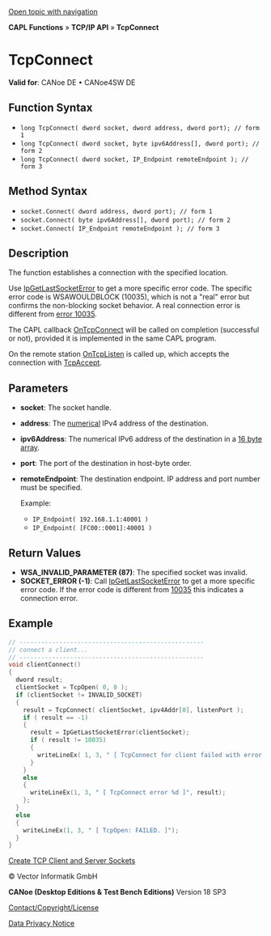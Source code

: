 [Open topic with navigation](../../../../../CANoeDEFamily.htm#Topics/CAPLFunctions/TCPIPAPI/Functions/CAPLfunctionTCPConnect.md)

**CAPL Functions** » **TCP/IP API** » **TcpConnect**

# TcpConnect

**Valid for**: CANoe DE • CANoe4SW DE

## Function Syntax

- `long TcpConnect( dword socket, dword address, dword port); // form 1`
- `long TcpConnect( dword socket, byte ipv6Address[], dword port); // form 2`
- `long TcpConnect( dword socket, IP_Endpoint remoteEndpoint ); // form 3`

## Method Syntax

- `socket.Connect( dword address, dword port); // form 1`
- `socket.Connect( byte ipv6Address[], dword port); // form 2`
- `socket.Connect( IP_Endpoint remoteEndpoint ); // form 3`

## Description

The function establishes a connection with the specified location.

Use [IpGetLastSocketError](CAPLfunctionIPGetLastSocketError.md) to get a more specific error code. The specific error code is WSAWOULDBLOCK (10035), which is not a "real" error but confirms the non-blocking socket behavior. A real connection error is different from [error 10035](../CAPLfunctionsTCPIPWinsock2ErrorCodes.md).

The CAPL callback [OnTcpConnect](../EventProcedures/CAPLfunctionTCPIPOnTcpConnect.md) will be called on completion (successful or not), provided it is implemented in the same CAPL program.

On the remote station [OnTcpListen](../EventProcedures/CAPLfunctionTCPIPOnTcpListen.md) is called up, which accepts the connection with [TcpAccept](CAPLfunctionTCPAccept.md).

## Parameters

- **socket**: The socket handle.
- **address**: The [numerical](../../../Shared/CAPL/TCPIPAPI/IPAddressByteOrdering.md) IPv4 address of the destination.
- **ipv6Address**: The numerical IPv6 address of the destination in a [16 byte array](../../../Shared/CAPL/TCPIPAPI/IPAddressByteOrdering.md).
- **port**: The port of the destination in host-byte order.
- **remoteEndpoint**: The destination endpoint. IP address and port number must be specified.

  Example:
  - `IP_Endpoint( 192.168.1.1:40001 )`
  - `IP_Endpoint( [FC00::0001]:40001 )`

## Return Values

- **WSA_INVALID_PARAMETER (87)**: The specified socket was invalid.
- **SOCKET_ERROR (-1)**: Call [IpGetLastSocketError](CAPLfunctionIPGetLastSocketError.md) to get a more specific error code. If the error code is different from [10035](../CAPLfunctionsTCPIPWinsock2ErrorCodes.md) this indicates a connection error.

## Example

```c
// ---------------------------------------------------
// connect a client...
// ---------------------------------------------------
void clientConnect()
{
  dword result;
  clientSocket = TcpOpen( 0, 0 );
  if (clientSocket != INVALID_SOCKET)
  {
    result = TcpConnect( clientSocket, ipv4Addr[0], listenPort );
    if ( result == -1)
    {
      result = IpGetLastSocketError(clientSocket);
      if ( result != 10035)
      {
        writeLineEx( 1, 3, " [ TcpConnect for client failed with error %d ]", result );
      }
    }
    else
    {
      writeLineEx(1, 3, " [ TcpConnect error %d ]", result);
    };
  }
  else
  {
    writeLineEx(1, 3, " [ TcpOpen: FAILED. ]");
  }
}
```

[Create TCP Client and Server Sockets](../../../Shared/CAPL/TCPIPAPI/TCPIPAPI.md)

© Vector Informatik GmbH

**CANoe (Desktop Editions & Test Bench Editions)** Version 18 SP3

[Contact/Copyright/License](../../../Shared/ContactCopyrightLicense.md)

[Data Privacy Notice](https://www.vector.com/int/en/company/get-info/privacy-policy/)
